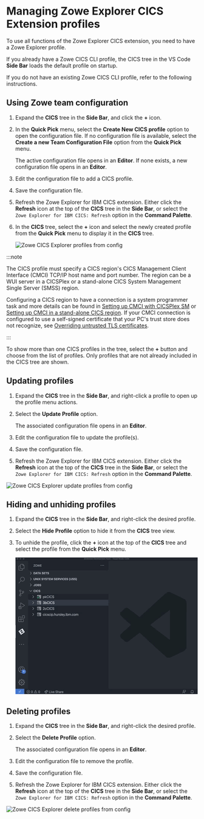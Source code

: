 # Managing Zowe Explorer CICS Extension profiles

To use all functions of the Zowe Explorer CICS extension, you need to have a Zowe Explorer profile.

If you already have a Zowe CICS CLI profile, the CICS tree in the VS Code **Side Bar** loads the default profile on startup.  

If you do not have an existing Zowe CICS CLI profile, refer to the following instructions.

## Using Zowe team configuration

1. Expand the **CICS** tree in the **Side Bar**, and click the **+** icon.

2. In the **Quick Pick** menu, select the **Create New CICS profile** option to open the configuration file. If no configuration file is available, select the **Create a new Team Configuration File** option from the **Quick Pick** menu.

   The active configuration file opens in an **Editor**. If none exists, a new configuration file opens in an **Editor**.

3. Edit the configuration file to add a CICS profile.

4. Save the configuration file.

5. Refresh the Zowe Explorer for IBM CICS extension. Either click the **Refresh** icon at the top of the **CICS** tree in the **Side Bar**, or select the `Zowe Explorer for IBM CICS: Refresh` option in the **Command Palette**.

6. In the **CICS** tree, select the **+** icon and select the newly created profile from the **Quick Pick** menu to display it in the **CICS** tree.

   ![Zowe CICS Explorer profiles from config](../images/ze-cics/create-profile-from-config.gif)

:::note

The CICS profile must specify a CICS region's CICS Management Client Interface (CMCI) TCP/IP host name and port number. The region can be a WUI server in a CICSPlex or a stand-alone CICS System Management Single Server (SMSS) region.  

Configuring a CICS region to have a connection is a system programmer task and more details can be found in [Setting up CMCI with CICSPlex SM](https://www.ibm.com/docs/en/cics-ts/5.3?topic=explorer-setting-up-cmci-cicsplex-sm) or [Setting up CMCI in a stand-alone CICS region](https://www.ibm.com/docs/en/cics-ts/5.3?topic=suace-setting-up-cmci-in-stand-alone-cics-region). If your CMCI connection is configured to use a self-signed certificate that your PC's trust store does not recognize, see [Overriding untrusted TLS certificates](ze-override-tls-certs.md).

:::

To show more than one CICS profiles in the tree, select the **+** button and choose from the list of profiles. Only profiles that are not already included in the CICS tree are shown.

## Updating profiles

1. Expand the **CICS** tree in the **Side Bar**, and right-click a profile to open up the profile menu actions.

2. Select the **Update Profile** option.

   The associated configuration file opens in an **Editor**.

3. Edit the configuration file to update the profile(s).

4. Save the configuration file.

5. Refresh the Zowe Explorer for IBM CICS extension. Either click the **Refresh** icon at the top of the **CICS** tree in the **Side Bar**, or select the `Zowe Explorer for IBM CICS: Refresh` option in the **Command Palette**.

![Zowe CICS Explorer update profiles from config](../images/ze-cics/update-profile-from-config.gif)

## Hiding and unhiding profiles

1. Expand the **CICS** tree in the **Side Bar**, and right-click the desired profile.

2. Select the **Hide Profile** option to hide it from the **CICS** tree view.

3. To unhide the profile, click the **+** icon at the top of the **CICS** tree and select the profile from the **Quick Pick** menu.

   ![Zowe CICS Explorer hide profiles](../images/ze-cics/hide-profile.gif)

## Deleting profiles

1. Expand the **CICS** tree in the **Side Bar**, and right-click the desired profile.

2. Select the **Delete Profile** option.

   The associated configuration file opens in an **Editor**.

3. Edit the configuration file to remove the profile.

4. Save the configuration file.

5. Refresh the Zowe Explorer for IBM CICS extension. Either click the **Refresh** icon at the top of the **CICS** tree in the **Side Bar**, or select the `Zowe Explorer for IBM CICS: Refresh` option in the **Command Palette**.

![Zowe CICS Explorer delete profiles from config](../images/ze-cics/delete-profile-from-config.gif)
